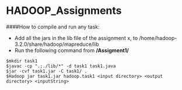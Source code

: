 ﻿# HADOOP_Assignments
####How to compile and run any task:
* Add all the jars in the lib file of the assignment x, to /home/hadoop-3.2.0/share/hadoop/mapreduce/lib
* Run the following command from **/Assigment1/**
```shell
$mkdir task1
$javac -cp ".;./lib/*" -d task1 task1.java
$jar -cvf task1.jar -C task1/ .
$Hadoop jar task1.jar hadoop.task1 <input directory> <output directory> <inputString>
```

